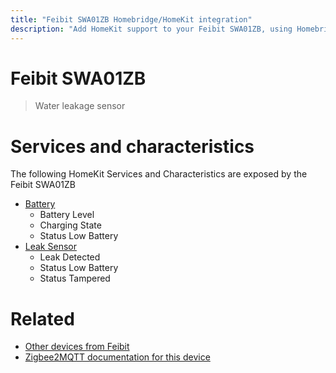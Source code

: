 ```yaml
---
title: "Feibit SWA01ZB Homebridge/HomeKit integration"
description: "Add HomeKit support to your Feibit SWA01ZB, using Homebridge, Zigbee2MQTT and homebridge-z2m."
---
```

<!---
This file has been GENERATED using src/docgen/docgen.ts
DO NOT EDIT THIS FILE MANUALLY!
-->
# Feibit SWA01ZB
> Water leakage sensor


# Services and characteristics
The following HomeKit Services and Characteristics are exposed by
the Feibit SWA01ZB

* [Battery](../../battery.md)
  * Battery Level
  * Charging State
  * Status Low Battery
* [Leak Sensor](../../sensors.md)
  * Leak Detected
  * Status Low Battery
  * Status Tampered


# Related
* [Other devices from Feibit](../index.md#feibit)
* [Zigbee2MQTT documentation for this device](https://www.zigbee2mqtt.io/devices/SWA01ZB.html)